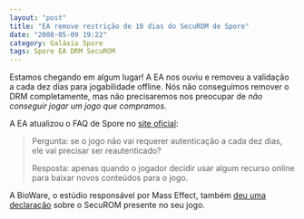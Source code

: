 ```yaml
---
layout: "post"
title: "EA remove restrição de 10 dias do SecuROM de Spore"
date: "2008-05-09 19:22"
category: Galáxia Spore
tags: Spore EA DRM SecuROM
---
```

Estamos chegando em algum lugar! A EA nos ouviu e removeu a validação a cada dez dias para jogabilidade offline. Nós não conseguimos remover o DRM completamente, mas não precisaremos nos preocupar de _não conseguir jogar um jogo que compramos_.

A EA atualizou o FAQ de Spore no [site oficial](http://www.spore.com/faq.php):

> Pergunta: se o jogo não vai requerer autenticação a cada dez dias, ele vai precisar ser reautenticado?
>
> Resposta: apenas quando o jogador decidir usar algum recurso online para baixar novos conteúdos para o jogo.

A BioWare, o estúdio responsável por Mass Effect, também [deu uma declaração](http://www.shacknews.com/onearticle.x/52618) sobre o SecuROM presente no seu jogo.
